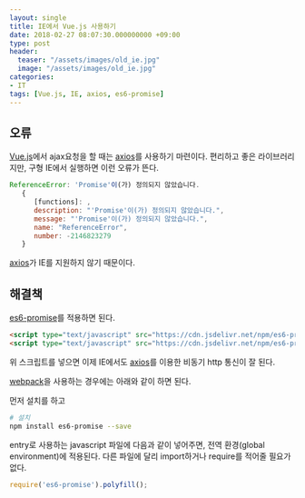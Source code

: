 ```yaml
---
layout: single
title: IE에서 Vue.js 사용하기
date: 2018-02-27 08:07:30.000000000 +09:00
type: post
header:
  teaser: "/assets/images/old_ie.jpg"
  image: "/assets/images/old_ie.jpg"
categories:
- IT
tags: [Vue.js, IE, axios, es6-promise]
---
```


## 오류
[Vue.js]에서 ajax요청을 할 때는 [axios]를 사용하기 마련이다. 편리하고 좋은 라이브러리지만, 구형 IE에서 실행하면 이런 오류가 뜬다.

```javascript
ReferenceError: 'Promise'이(가) 정의되지 않았습니다.
   {
      [functions]: ,
      description: "'Promise'이(가) 정의되지 않았습니다.",
      message: "'Promise'이(가) 정의되지 않았습니다.",
      name: "ReferenceError",
      number: -2146823279
   }
```
[axios]가 IE를 지원하지 않기 때문이다.

## 해결책
[es6-promise](https://github.com/stefanpenner/es6-promise)를 적용하면 된다.

```html
<script type="text/javascript" src="https://cdn.jsdelivr.net/npm/es6-promise@4/dist/es6-promise.min.js"></script>
<script type="text/javascript" src="https://cdn.jsdelivr.net/npm/es6-promise@4/dist/es6-promise.auto.min.js"></script> 
```

위 스크립트를 넣으면 이제 IE에서도 [axios]를 이용한 비동기 http 통신이 잘 된다.

[webpack]을 사용하는 경우에는 아래와 같이 하면 된다.

먼저 설치를 하고

```bash
# 설치
npm install es6-promise --save
```

entry로 사용하는 javascript 파일에 다음과 같이 넣어주면, 전역 환경(global environment)에 적용된다.
다른 파일에 달리 import하거나 require를 적어줄 필요가 없다.

```javascript
require('es6-promise').polyfill();
```

[Vue.js]: https://vuejs.org
[axios]: https://github.com/axios/axios
[webpack]: https://webpack.js.org/